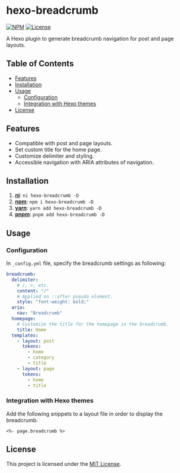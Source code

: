 # hexo-breadcrumb

[![NPM](https://img.shields.io/npm/v/hexo-breadcrumb)](https://www.npmjs.com/package/hexo-breadcrumb)
[![License](https://img.shields.io/github/license/msudgh/hexo-breadcrumb)](LICENSE)

A Hexo plugin to generate breadcrumb navigation for post and page layouts.

## Table of Contents

- [Features](#features)
- [Installation](#installation)
- [Usage](#usage)
  - [Configuration](#configuration)
  - [Integration with Hexo themes](#integration-with-hexo-themes)
- [License](#license)

## Features

- Compatible with post and page layouts.
- Set custom title for the home page.
- Customize delimiter and styling.
- Accessible navigation with ARIA attributes of navigation.

## Installation

1. [**ni**](https://github.com/antfu/ni): `ni hexo-breadcrumb -D`
2. [**npm**](https://npmjs.com/): `npm i hexo-breadcrumb -D`
3. [**yarn**](https://yarnpkg.com/): `yarn add hexo-breadcrumb -D`
4. [**pnpm**](https://pnpm.io/): `pnpm add hexo-breadcrumb -D`

## Usage

### Configuration

In `_config.yml` file, specify the breadcrumb settings as following:

```yaml
breadcrumb:
  delimiter:
    # /, >, etc.
    content: "/"
    # Applied on ::after pseudo element.
    style: "font-weight: bold;"
  aria:
    nav: "Breadcrumb"
  homepage:
    # Customize the title for the homepage in the breadcrumb.
    title: Home
  templates:
    - layout: post
      tokens:
        - home
        - category
        - title
    - layout: page
      tokens:
        - home
        - title
```

### Integration with Hexo themes

Add the following snippets to a layout file in order to display the breadcrumb.

```ejs
<%- page.breadcrumb %>
```

## License

This project is licensed under the [MIT License](LICENSE).
